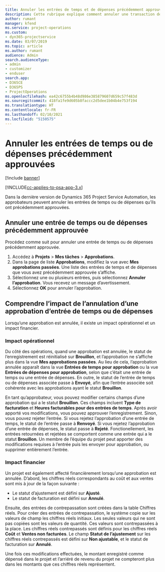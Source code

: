 ```yaml
---
title: Annuler les entrées de temps et de dépenses précédemment approuvées
description: Cette rubrique explique comment annuler une transaction de temps et de dépenses de projet approuvée.
author: rumant
manager: kfend
ms.service: project-operations
ms.custom:
- dyn365-projectservice
ms.date: 03/07/2019
ms.topic: article
ms.author: rumant
audience: Admin
search.audienceType:
- admin
- customizer
- enduser
search.app:
- D365CE
- D365PS
- ProjectOperations
ms.openlocfilehash: ea42c6755b4b48d986e385879607d659c57f483d
ms.sourcegitcommit: 418fa1fe9d605b8faccc2d5dee1b04b4e753f194
ms.translationtype: HT
ms.contentlocale: fr-FR
ms.lasthandoff: 02/10/2021
ms.locfileid: "5150575"
---
```

# <a name="cancel-previously-approved-time-or-expense-entries"></a>Annuler les entrées de temps ou de dépenses précédemment approuvées

[!include [banner](../includes/psa-now-project-operations.md)]

[!INCLUDE[cc-applies-to-psa-app-3.x](../includes/cc-applies-to-psa-app-3x.md)]

Dans la dernière version de Dynamics 365 Project Service Automation, les approbateurs peuvent annuler les entrées de temps ou de dépenses qu’ils ont précédemment approuvées.

## <a name="cancel-a-previously-approved-time-or-expense-entry"></a>Annuler une entrée de temps ou de dépenses précédemment approuvée

Procédez comme suit pour annuler une entrée de temps ou de dépenses précédemment approuvée.

1. Accédez à **Projets** \> **Mes tâches** \> **Approbations**.
2. Dans la page de liste **Approbations**, modifiez la vue avec **Mes approbations passées**. Une liste des entrées de temps et de dépenses que vous avez précédemment approuvée s’affiche.
3. Sélectionnez une ou plusieurs entrées, puis sélectionnez **Annuler l’approbation**. Vous recevez un message d’avertissement.
4. Sélectionnez **OK** pour annuler l’approbation.

## <a name="understand-the-impact-of-canceling-a-time-or-expense-entry-approval"></a>Comprendre l’impact de l’annulation d’une approbation d’entrée de temps ou de dépenses

Lorsqu’une approbation est annulée, il existe un impact opérationnel et un impact financier.

### <a name="operational-impact"></a>Impact opérationnel

Du côté des opérations, quand une approbation est annulée, le statut de l’enregistrement est réinitialisé sur **Brouillon**, et l’approbation ne s’affiche plus dans la vue **Mes approbations passées**. Au lieu de cela, l’approbation annulée apparaît dans la vue **Entrées de temps pour approbation** ou la vue **Entrées de dépenses pour approbation**, selon que c’était une entrée de temps ou une entrée de dépenses. En outre, le statut de l’entrée de temps ou de dépenses associée passe à **Envoyé**, afin que l’entrée associée soit cohérente avec les approbations ayant le statut **Brouillon**.

En tant qu’approbateur, vous pouvez modifier certains champs d’une approbation qui a le statut **Brouillon**. Ces champs incluent **Type de facturation** et **Heures facturables pour des entrées de temps**. Après avoir apporté vos modifications, vous pouvez approuver l’enregistrement. Sinon, vous pouvez rejeter l’entrée. Si vous rejetez l’approbation d’une entrée de temps, le statut de l’entrée passe à **Renvoyé**. Si vous rejetez l’approbation d’une entrée de dépenses, le statut passe à **Rejeté**. Fonctionellement, les entrées retournées et rejetées se comportent comme une entrée qui a le statut **Brouillon**. Un membre de l’équipe du projet peut apporter des modifications requises à l’entrée puis les envoyer pour approbation, ou supprimer entièrement l’entrée.

### <a name="financial-impact"></a>Impact financier

Un projet est également affecté financièrement lorsqu’une approbation est annulée. D’abord, les chiffres réels correspondants au coût et aux ventes sont mis à jour de la façon suivante :

- Le statut d’ajustement est défini sur **Ajusté**.
- Le statut de facturation est défini sur **Annulé**.

Ensuite, des entrées de contrepassation sont créées dans la table Chiffres réels. Pour créer des entrées de contrepassation, le système copie sur les valeurs de champ les chiffres réels initiaux. Les seules valeurs qui ne sont pas copiées sont les valeurs de quantité. Ces valeurs sont contrepassées à la place. Les chiffres réels contrepassés sont définis pour les chiffres réels **Coût** et **Ventes non facturées**. Le champ **Statut de l’ajustement** sur les chiffres réels contrepassés est défini sur **Non ajustable**, et le statut de facturation sur **Annulé**.

Une fois ces modifications effectuées, le montant enregistré comme dépensé dans le projet et l’arriéré de revenu du projet ne compteront plus dans les montants que ces chiffres réels représentent.
